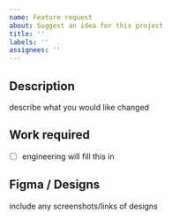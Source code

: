 ```yaml
---
name: Feature request
about: Suggest an idea for this project
title: ''
labels: ''
assignees: ''
---
```


## Description

describe what you would like changed

## Work required

-   [ ] engineering will fill this in

## Figma / Designs

include any screenshots/links of designs
